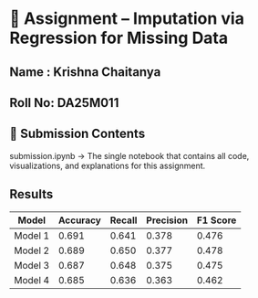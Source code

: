 # 📘 Assignment – Imputation via Regression for Missing Data

## Name : Krishna Chaitanya
## Roll No: DA25M011

## 📂 Submission Contents
submission.ipynb → The single notebook that contains all code, visualizations, and explanations for this assignment.



## Results 
| Model   | Accuracy | Recall | Precision | F1 Score |
|---------|----------|--------|-----------|----------|
| Model 1 | 0.691    | 0.641  | 0.378     | 0.476    |
| Model 2 | 0.689    | 0.650  | 0.377     | 0.478    |
| Model 3 | 0.687    | 0.648  | 0.375     | 0.475    |
| Model 4 | 0.685    | 0.636  | 0.363     | 0.462    |
